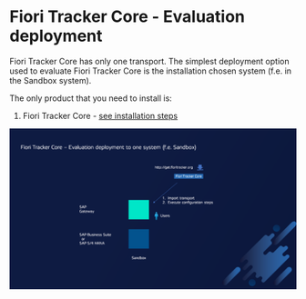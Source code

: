 # Fiori Tracker Core - Evaluation deployment

Fiori Tracker Core has only one transport. The simplest deployment option used to evaluate Fiori Tracker Core is the installation chosen system (f.e. in the Sandbox system).

The only product that you need to install is:

1. Fiori Tracker Core - [see installation steps](inst.md)

[![](res/eval-dep.png)](res/eval-dep.png)